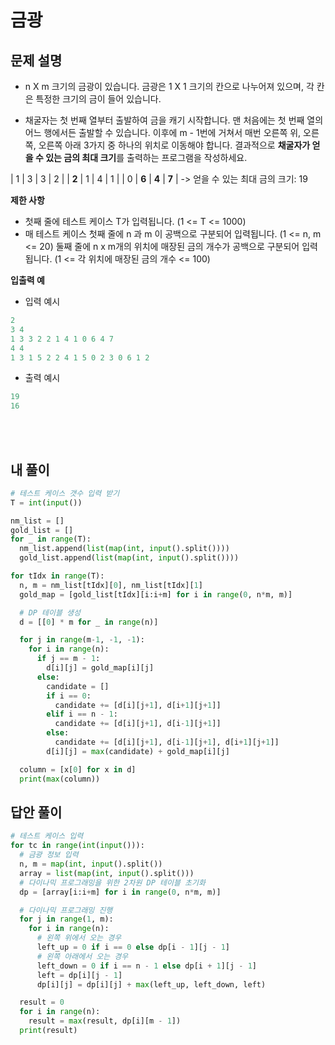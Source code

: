 # 금광

## 문제 설명

- n X m 크기의 금광이 있습니다. 금광은 1 X 1 크기의 칸으로 나누어져 있으며, 각 칸은 특정한 크기의 금이 들어 있습니다.

- 채굴자는 첫 번째 열부터 출발하여 금을 캐기 시작합니다. 맨 처음에는 첫 번째 열의 어느 행에서든 출발할 수 있습니다. 이후에 m - 1번에 거쳐서 매번 오른쪽 위, 오른쪽, 오른쪽 아래 3가지 중 하나의 위치로 이동해야 합니다. 결과적으로 **채굴자가 얻을 수 있는 금의 최대 크기**를 출력하는 프로그램을 작성하세요.

| 1 | 3 | 3 | 2 |
| **2** | 1 | 4 | 1 |
| 0 | **6** | **4** | **7** |
-> 얻을 수 있는 최대 금의 크기: 19

**제한 사항**

- 첫째 줄에 테스트 케이스 T가 입력됩니다. (1 <= T <= 1000)
- 매 테스트 케이스 첫째 줄에 n 과 m 이 공백으로 구분되어 입력됩니다. (1 <= n, m <= 20) 둘째 줄에 n x m개의 위치에 매장된 금의 개수가 공백으로 구분되어 입력됩니다. (1 <= 각 위치에 매장된 금의 개수 <= 100)

**입출력 예**

- 입력 예시

```python
2
3 4
1 3 3 2 2 1 4 1 0 6 4 7
4 4
1 3 1 5 2 2 4 1 5 0 2 3 0 6 1 2
```

- 출력 예시

```python
19
16
```

<br></br>

## 내 풀이

```python
# 테스트 케이스 갯수 입력 받기
T = int(input())

nm_list = []
gold_list = []
for _ in range(T):
  nm_list.append(list(map(int, input().split())))
  gold_list.append(list(map(int, input().split())))

for tIdx in range(T):
  n, m = nm_list[tIdx][0], nm_list[tIdx][1]
  gold_map = [gold_list[tIdx][i:i+m] for i in range(0, n*m, m)]

  # DP 테이블 생성
  d = [[0] * m for _ in range(n)]

  for j in range(m-1, -1, -1):
    for i in range(n):
      if j == m - 1:
        d[i][j] = gold_map[i][j]
      else:
        candidate = []
        if i == 0:
          candidate += [d[i][j+1], d[i+1][j+1]]
        elif i == n - 1:
          candidate += [d[i][j+1], d[i-1][j+1]]
        else:
          candidate += [d[i][j+1], d[i-1][j+1], d[i+1][j+1]]
        d[i][j] = max(candidate) + gold_map[i][j]

  column = [x[0] for x in d]
  print(max(column))
```

## 답안 풀이

```python
# 테스트 케이스 입력
for tc in range(int(input())):
  # 금광 정보 입력
  n, m = map(int, input().split())
  array = list(map(int, input().split()))
  # 다이나믹 프로그래밍을 위한 2차원 DP 테이블 초기화
  dp = [array[i:i+m] for i in range(0, n*m, m)]

  # 다이나믹 프로그래밍 진행
  for j in range(1, m):
    for i in range(n):
      # 왼쪽 위에서 오는 경우
      left_up = 0 if i == 0 else dp[i - 1][j - 1]
      # 왼쪽 아래에서 오는 경우
      left_down = 0 if i == n - 1 else dp[i + 1][j - 1]
      left = dp[i][j - 1]
      dp[i][j] = dp[i][j] + max(left_up, left_down, left)

  result = 0
  for i in range(n):
    result = max(result, dp[i][m - 1])
  print(result)
```
